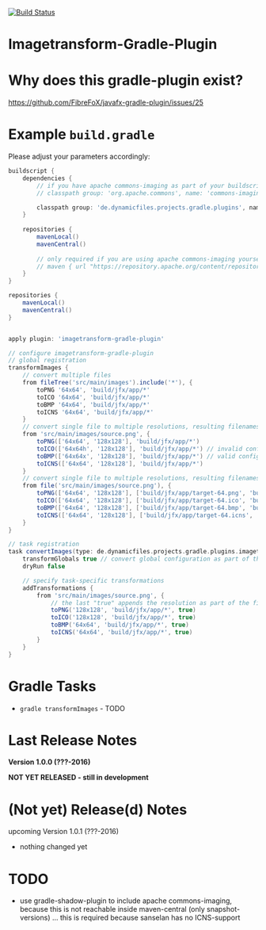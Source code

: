 [![Build Status](https://travis-ci.org/FibreFoX/imagetransform-gradle-plugin.svg?branch=master)](https://travis-ci.org/FibreFoX/imagetransform-gradle-plugin)

Imagetransform-Gradle-Plugin
============================



Why does this gradle-plugin exist?
==================================

https://github.com/FibreFoX/javafx-gradle-plugin/issues/25



Example `build.gradle`
======================

Please adjust your parameters accordingly:

```groovy
buildscript {
    dependencies {
        // if you have apache commons-imaging as part of your buildscript-dependencies, remove the classifier-part
        // classpath group: 'org.apache.commons', name: 'commons-imaging', version: '1.0-SNAPSHOT'

        classpath group: 'de.dynamicfiles.projects.gradle.plugins', name: 'imagetransform-gradle-plugin', version: '1.0.0', classifier: 'all'
    }
    
    repositories {
        mavenLocal()
        mavenCentral()
        
        // only required if you are using apache commons-imaging yourself as part of the buildscript
        // maven { url "https://repository.apache.org/content/repositories/snapshots/" }
    }
}

repositories {
    mavenLocal()
    mavenCentral()
}


apply plugin: 'imagetransform-gradle-plugin'

// configure imagetransform-gradle-plugin
// global registration
transformImages {
    // convert multiple files
    from fileTree('src/main/images').include('*'), {
        toPNG '64x64', 'build/jfx/app/*'
        toICO '64x64', 'build/jfx/app/*'
        toBMP '64x64', 'build/jfx/app/*'
        toICNS '64x64', 'build/jfx/app/*'
    }
    // convert single file to multiple resolutions, resulting filenames will be extendes with resolution
    from 'src/main/images/source.png', {
        toPNG(['64x64', '128x128'], 'build/jfx/app/*')
        toICO(['64x64h', '128x128'], 'build/jfx/app/*') // invalid configuration
        toBMP(['64x64x', '128x128'], 'build/jfx/app/*') // valid configuration ;)
        toICNS(['64x64', '128x128'], 'build/jfx/app/*')
    }
    // convert single file to multiple resolutions, resulting filenames in the same order will be taken
    from file('src/main/images/source.png'), {
        toPNG(['64x64', '128x128'], ['build/jfx/app/target-64.png', 'build/jfx/app/target-128.png'])
        toICO(['64x64', '128x128'], ['build/jfx/app/target-64.ico', 'build/jfx/app/target-128.ico'])
        toBMP(['64x64', '128x128'], ['build/jfx/app/target-64.bmp', 'build/jfx/app/target-128.bmp'])
        toICNS(['64x64', '128x128'], ['build/jfx/app/target-64.icns', 'build/jfx/app/target-128.icns'])
    }
}

// task registration
task convertImages(type: de.dynamicfiles.projects.gradle.plugins.imagetransform.tasks.TransformTask) {
    transformGlobals true // convert global configuration as part of this task
    dryRun false

    // specify task-specific transformations
    addTransformations {
        from 'src/main/images/source.png', {
            // the last "true" appends the resolution as part of the filename
            toPNG('128x128', 'build/jfx/app/*', true)
            toICO('128x128', 'build/jfx/app/*', true)
            toBMP('64x64', 'build/jfx/app/*', true)
            toICNS('64x64', 'build/jfx/app/*', true)
        }
    }
}
```


Gradle Tasks
============

* `gradle transformImages` - TODO



Last Release Notes
==================

**Version 1.0.0 (???-2016)**

**NOT YET RELEASED - still in development**


(Not yet) Release(d) Notes
==========================

upcoming Version 1.0.1 (???-2016)

* nothing changed yet


TODO
====
* use gradle-shadow-plugin to include apache commons-imaging, because this is not reachable inside maven-central (only snapshot-versions) ... this is required because sanselan has no ICNS-support
